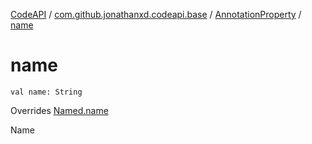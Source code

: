 [CodeAPI](../../index.md) / [com.github.jonathanxd.codeapi.base](../index.md) / [AnnotationProperty](index.md) / [name](.)

# name

`val name: String`

Overrides [Named.name](../-named/name.md)

Name

